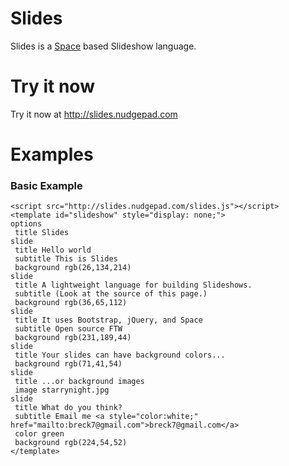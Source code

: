 Slides
======

Slides is a [Space](https://github.com/nudgepad/space) based Slideshow language.

Try it now
==========

Try it now at http://slides.nudgepad.com

Examples
========

### Basic Example

```
<script src="http://slides.nudgepad.com/slides.js"></script>
<template id="slideshow" style="display: none;">
options
 title Slides
slide
 title Hello world
 subtitle This is Slides
 background rgb(26,134,214)
slide
 title A lightweight language for building Slideshows.
 subtitle (Look at the source of this page.)
 background rgb(36,65,112)
slide
 title It uses Bootstrap, jQuery, and Space
 subtitle Open source FTW
 background rgb(231,189,44)
slide
 title Your slides can have background colors...
 background rgb(71,41,54)
slide
 title ...or background images
 image starrynight.jpg
slide
 title What do you think?
 subtitle Email me <a style="color:white;" href="mailto:breck7@gmail.com">breck7@gmail.com</a> 
 color green
 background rgb(224,54,52)
</template>
```

